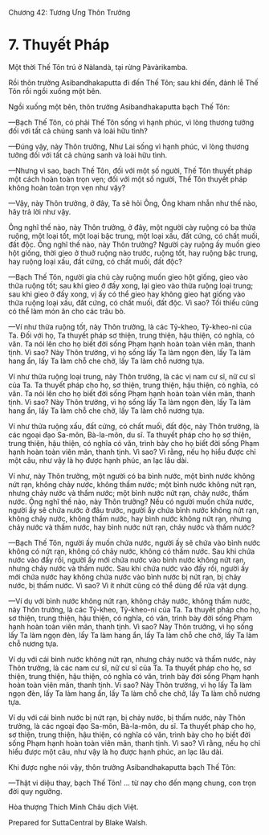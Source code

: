  

Chương 42: Tương Ưng Thôn Trưởng

# 7\. Thuyết Pháp

Một thời Thế Tôn trú ở Nàlandà, tại rừng Pàvàrikamba.

Rồi thôn trưởng Asibandhakaputta đi đến Thế Tôn; sau khi đến, đảnh lễ Thế Tôn rồi ngồi xuống một bên.

Ngồi xuống một bên, thôn trưởng Asibandhakaputta bạch Thế Tôn:

—Bạch Thế Tôn, có phải Thế Tôn sống vì hạnh phúc, vì lòng thương tưởng đối với tất cả chúng sanh và loài hữu tình?

—Ðúng vậy, này Thôn trưởng, Như Lai sống vì hạnh phúc, vì lòng thương tưởng đối với tất cả chúng sanh và loài hữu tình.

—Nhưng vì sao, bạch Thế Tôn, đối với một số người, Thế Tôn thuyết pháp một cách hoàn toàn trọn vẹn; đối với một số người, Thế Tôn thuyết pháp không hoàn toàn trọn vẹn như vậy?

—Vậy, này Thôn trưởng, ở đây, Ta sẽ hỏi Ông, Ông kham nhẫn như thế nào, hãy trả lời như vậy.

Ông nghĩ thế nào, này Thôn trưởng, ở đây, một người cày ruộng có ba thửa ruộng, một loại tốt, một loại bậc trung, một loại xấu, đất cứng, có chất muối, đất độc. Ông nghĩ thế nào, này Thôn trưởng? Người cày ruộng ấy muốn gieo hột giống, thời gieo ở thuở ruộng nào trước, ruộng tốt, hay ruộng bậc trung, hay ruộng loại xấu, đất cứng, có chất muối, đất độc?

—Bạch Thế Tôn, người gia chủ cày ruộng muốn gieo hột giống, gieo vào thửa ruộng tốt; sau khi gieo ở đấy xong, lại gieo vào thửa ruộng loại trung; sau khi gieo ở đấy xong, vị ấy có thể gieo hay không gieo hạt giống vào thửa ruộng loại xấu, đất cứng, có chất muối, đất độc. Vì sao? Tối thiểu cũng có thể làm món ăn cho các trâu bò.

—Ví như thửa ruộng tốt, này Thôn trưởng, là các Tỷ-kheo, Tỷ-kheo-ni của Ta. Ðối với họ, Ta thuyết pháp sơ thiện, trung thiện, hậu thiện, có nghĩa, có văn. Ta nói lên cho họ biết đời sống Phạm hạnh hoàn toàn viên mãn, thanh tịnh. Vì sao? Này Thôn trưởng, vì họ sống lấy Ta làm ngọn đèn, lấy Ta làm hang ẩn, lấy Ta làm chỗ che chở, lấy Ta làm chỗ nương tựa.

Ví như thửa ruộng loại trung, này Thôn trưởng, là các vị nam cư sĩ, nữ cư sĩ của Ta. Ta thuyết pháp cho họ, sơ thiện, trung thiện, hậu thiện, có nghĩa, có văn. Ta nói lên cho họ biết đời sống Phạm hạnh hoàn toàn viên mãn, thanh tịnh. Vì sao? Này Thôn trưởng, vì họ sống lấy Ta làm ngọn đèn, lấy Ta làm hang ẩn, lấy Ta làm chỗ che chở, lấy Ta làm chỗ nương tựa.

Ví như thửa ruộng xấu, đất cứng, có chất muối, đất độc, này Thôn trưởng, là các ngoại đạo Sa-môn, Bà-la-môn, du sĩ. Ta thuyết pháp cho họ sơ thiện, trung thiện, hậu thiện, có nghĩa có văn, trình bày cho họ biết đời sống Phạm hạnh hoàn toàn viên mãn, thanh tịnh. Vì sao? Vì rằng, nếu họ hiểu được chỉ một câu, như vậy là họ được hạnh phúc, an lạc lâu dài.

Ví như, này Thôn trưởng, một người có ba bình nước, một bình nước không nứt rạn, không chảy nước, không thấm nước; một bình nước không nứt rạn, nhưng chảy nước và thấm nước; một bình nước nứt rạn, chảy nước, thấm nước. Ông nghĩ thế nào, này Thôn trưởng? Nếu có người muốn chứa nước, người ấy sẽ chứa nước ở đâu trước, người ấy chứa bình nước không nứt rạn, không chảy nước, không thấm nước, hay bình nước không nứt rạn, nhưng chảy nước và thấm nước, hay bình nước nứt rạn, chảy nước và thấm nước?

—Bạch Thế Tôn, người ấy muốn chứa nước, người ấy sẽ chứa vào bình nước không có nứt rạn, không có chảy nước, không có thấm nước. Sau khi chứa nước vào đấy rồi, người ấy mới chứa nước vào bình nước không nứt rạn, nhưng chảy nước và thấm nước. Sau khi chứa nước vào đấy rồi, người ấy mới chứa nước hay không chứa nước vào bình nước bị nứt rạn, bị chảy nước, bị thấm nước. Vì sao? Vì ít nhứt cũng có thể dùng để rửa vật dụng.

—Ví dụ với bình nước không nứt rạn, không chảy nước, không thấm nước, này Thôn trưởng, là các Tỷ-kheo, Tỷ-kheo-ni của Ta. Ta thuyết pháp cho họ, sơ thiện, trung thiện, hậu thiện, có nghĩa, có văn, trình bày đời sống Phạm hạnh hoàn toàn viên mãn, thanh tịnh. Vì sao? Này Thôn trưởng, vì họ sống lấy Ta làm ngọn đèn, lấy Ta làm hang ẩn, lấy Ta làm chỗ che chở, lấy Ta làm chỗ nương tựa.

Ví dụ với cái bình nước không nứt rạn, nhưng chảy nước và thấm nước, này Thôn trưởng, là các nam cư sĩ, nữ cư sĩ của Ta. Ta thuyết pháp cho họ, sơ thiện, trung thiện, hậu thiện, có nghĩa có văn, trình bày đời sống Phạm hạnh hoàn toàn viên mãn, thanh tịnh. Vì sao? Này Thôn trưởng, vì họ lấy Ta làm ngọn đèn, lấy Ta làm hang ẩn, lấy Ta làm chỗ che chở, lấy Ta làm chỗ nương tựa.

Ví dụ với cái bình nước bị nứt rạn, bị chảy nước, bị thấm nước, này Thôn trưởng, là các ngoại đạo Sa-môn, Bà-la-môn, du sĩ. Ta thuyết pháp cho họ, sơ thiện, trung thiện, hậu thiện, có nghĩa có văn, trình bày cho họ biết đời sống Phạm hạnh hoàn toàn viên mãn, thanh tịnh. Vì sao? Vì rằng, nếu họ chỉ hiểu được một câu, như vậy là họ được hạnh phúc, an lạc lâu dài.

Khi được nghe nói vậy, thôn trưởng Asibandhakaputta bạch Thế Tôn:

—Thật vi diệu thay, bạch Thế Tôn! … từ nay cho đến mạng chung, con trọn đời quy ngưỡng.

Hòa thượng Thích Minh Châu dịch Việt.

Prepared for SuttaCentral by Blake Walsh.